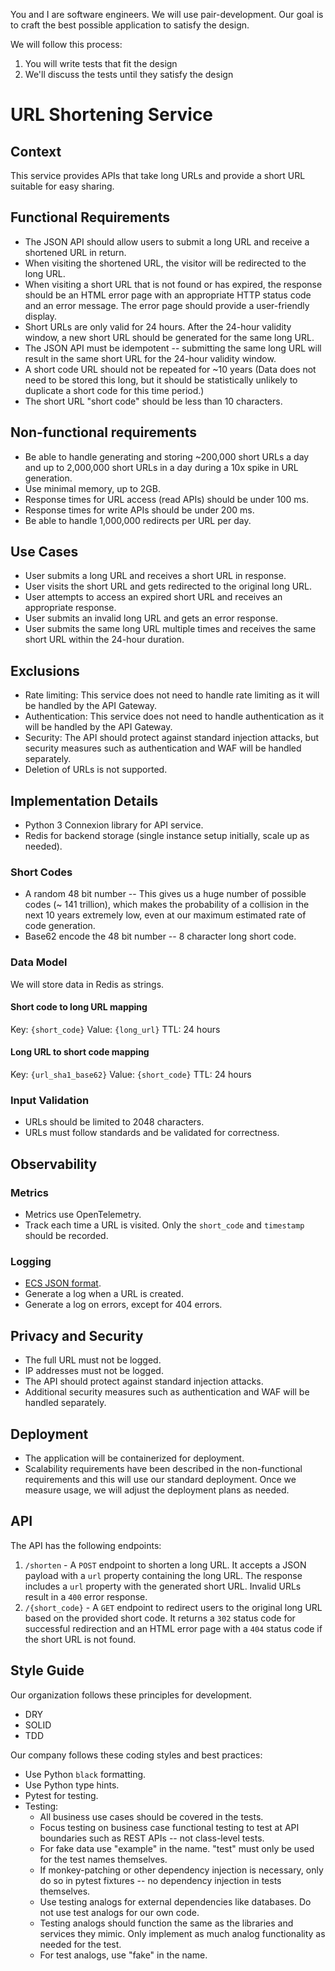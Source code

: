 You and I are software engineers. We will use pair-development. Our goal is to 
craft the best possible application to satisfy the design. 

We will follow this process:

1. You will write tests that fit the design
2. We'll discuss the tests until they satisfy the design

# URL Shortening Service

## Context

This service provides APIs that take long URLs and provide a short URL suitable
for easy sharing.

## Functional Requirements

- The JSON API should allow users to submit a long URL and receive a shortened
  URL in return.
- When visiting the shortened URL, the visitor will be redirected to the long
  URL.
- When visiting a short URL that is not found or has expired, the response
  should be an HTML error page with an
  appropriate HTTP status code and an error message. The error page should
  provide a user-friendly display.
- Short URLs are only valid for 24 hours. After the 24-hour validity window, a
  new short URL should be generated for the
  same long URL.
- The JSON API must be idempotent -- submitting the same long URL will result in
  the same short URL for the 24-hour
  validity window.
- A short code URL should not be repeated for ~10 years (Data does not need to
  be stored this long, but it should be
  statistically unlikely to duplicate a short code for this time period.)
- The short URL "short code" should be less than 10 characters.

## Non-functional requirements

- Be able to handle generating and storing ~200,000 short URLs a day and up to
  2,000,000 short URLs in a day during a
  10x spike in URL generation.
- Use minimal memory, up to 2GB.
- Response times for URL access (read APIs) should be under 100 ms.
- Response times for write APIs should be under 200 ms.
- Be able to handle 1,000,000 redirects per URL per day.

## Use Cases

- User submits a long URL and receives a short URL in response.
- User visits the short URL and gets redirected to the original long URL.
- User attempts to access an expired short URL and receives an appropriate
  response.
- User submits an invalid long URL and gets an error response.
- User submits the same long URL multiple times and receives the same short URL
  within the 24-hour duration.

## Exclusions

- Rate limiting: This service does not need to handle rate limiting as it will
  be handled by the API Gateway.
- Authentication: This service does not need to handle authentication as it will
  be handled by the API Gateway.
- Security: The API should protect against standard injection attacks, but
  security measures such as authentication and
  WAF will be handled separately.
- Deletion of URLs is not supported.

## Implementation Details

- Python 3 Connexion library for API service.
- Redis for backend storage (single instance setup initially, scale up as
  needed).

### Short Codes

- A random 48 bit number -- This gives us a huge number of possible codes (~ 141
  trillion), which makes the probability
  of a collision in the next 10 years extremely low, even at our maximum
  estimated rate of code generation.
- Base62 encode the 48 bit number -- 8 character long short code.

### Data Model

We will store data in Redis as strings.

#### Short code to long URL mapping

Key: `{short_code}`
Value: `{long_url}`
TTL: 24 hours

#### Long URL to short code mapping

Key: `{url_sha1_base62}`
Value: `{short_code}`
TTL: 24 hours

### Input Validation

- URLs should be limited to 2048 characters.
- URLs must follow standards and be validated for correctness.

## Observability

### Metrics

- Metrics use OpenTelemetry.
- Track each time a URL is visited. Only the `short_code` and `timestamp` should
  be recorded.

### Logging

- [ECS JSON format](https://www.elastic.co/guide/en/ecs/current/ecs-reference.html).
- Generate a log when a URL is created.
- Generate a log on errors, except for 404 errors.

## Privacy and Security

- The full URL must not be logged.
- IP addresses must not be logged.
- The API should protect against standard injection attacks.
- Additional security measures such as authentication and WAF will be handled
  separately.

## Deployment

- The application will be containerized for deployment.
- Scalability requirements have been described in the non-functional
  requirements and this will use our standard
  deployment. Once we measure usage, we will adjust the deployment plans as
  needed.

## API

The API has the following endpoints:

1. `/shorten` - A `POST` endpoint to shorten a long URL. It accepts a JSON
   payload with a `url` property containing the
   long URL. The response includes a `url` property with the generated short
   URL. Invalid URLs result in a `400` error
   response.
2. `/{short_code}` - A `GET` endpoint to redirect users to the original long URL
   based on the provided short code. It
   returns a `302` status code for successful redirection and an HTML error page
   with a `404` status code if the short
   URL is not found.

## Style Guide

Our organization follows these principles for development.

- DRY
- SOLID
- TDD

Our company follows these coding styles and best practices:

- Use Python `black` formatting.
- Use Python type hints.
- Pytest for testing.
- Testing:
    - All business use cases should be covered in the tests.
    - Focus testing on business case functional testing to test at API
      boundaries such as REST APIs -- not class-level
      tests.
    - For fake data use "example" in the name. "test" must only be used for the
      test names themselves.
    - If monkey-patching or other dependency injection is necessary, only do so
      in pytest fixtures -- no dependency
      injection in tests themselves.
    - Use testing analogs for external dependencies like databases. Do not use
      test analogs for our own code.
    - Testing analogs should function the same as the libraries and services
      they mimic. Only implement as much analog
      functionality as needed for the test.
    - For test analogs, use "fake" in the name.

